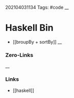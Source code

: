 202104031134
Tags: #code
__
# Haskell Bin 
-  [[broupBy + sortBy]]
__
### Zero-Links

__
### Links
 -  [[haskell]]

 
 